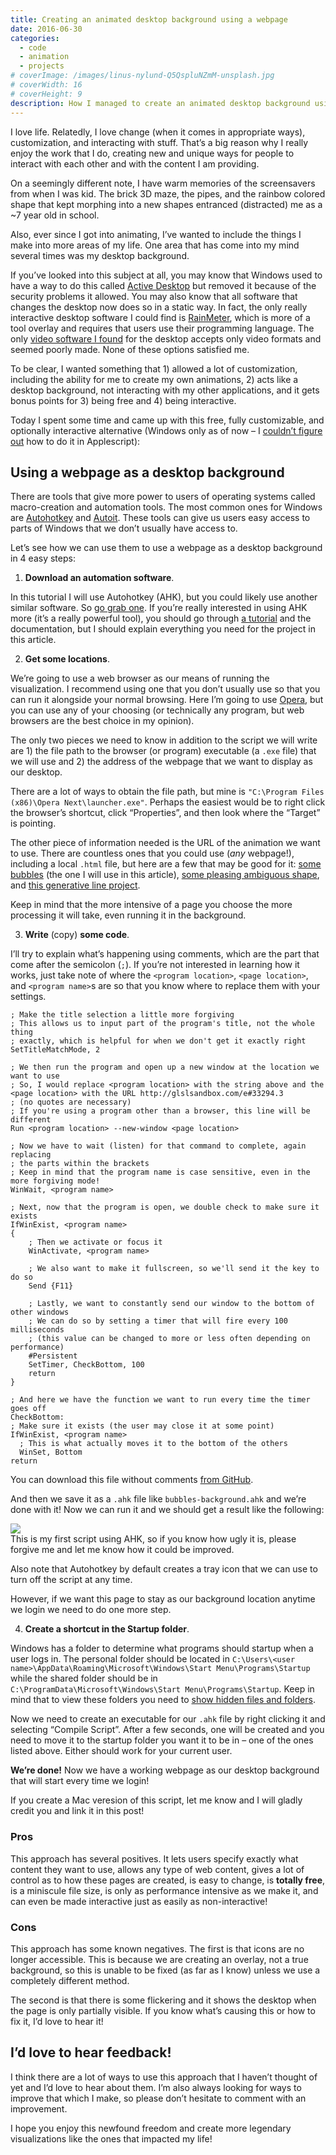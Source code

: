 ```yaml
---
title: Creating an animated desktop background using a webpage
date: 2016-06-30
categories:
  - code
  - animation
  - projects
# coverImage: /images/linus-nylund-Q5QspluNZmM-unsplash.jpg
# coverWidth: 16
# coverHeight: 9
description: How I managed to create an animated desktop background using a webpage.
---
```


I love life. Relatedly, I love change (when it comes in appropriate ways), customization, and interacting with stuff. That’s a big reason why I really enjoy the work that I do, creating new and unique ways for people to interact with each other and with the content I am providing.

On a seemingly different note, I have warm memories of the screensavers from when I was kid. The brick 3D maze, the pipes, and the rainbow colored shape that kept morphing into a new shapes entranced (distracted) me as a ~7 year old in school.

Also, ever since I got into animating, I’ve wanted to include the things I make into more areas of my life. One area that has come into my mind several times was my desktop background.

<!--more-->

If you’ve looked into this subject at all, you may know that Windows used to have a way to do this called <a href="https://en.wikipedia.org/wiki/Active_Desktop">Active Desktop</a> but removed it because of the security problems it allowed. You may also know that all software that changes the desktop now does so in a static way. In fact, the only really interactive desktop software I could find is <a href="https://www.rainmeter.net/">RainMeter</a>, which is more of a tool overlay and requires that users use their programming language. The only <a href="https://www.makeuseof.com/tag/set-live-wallpapers-animated-desktop-backgrounds-windows/">video software I found</a> for the desktop accepts only video formats and seemed poorly made. None of these options satisfied me.

To be clear, I wanted something that 1) allowed a lot of customization, including the ability for me to create my own animations, 2) acts like a desktop background, not interacting with my other applications, and it gets bonus points for 3) being free and 4) being interactive.

Today I spent some time and came up with this free, fully customizable, and optionally interactive alternative (Windows only as of now – I <a href="https://apple.stackexchange.com/q/243578/189367">couldn’t figure out</a> how to do it in Applescript):

<h2>Using a webpage as a desktop background</h2>

There are tools that give more power to users of operating systems called macro-creation and automation tools. The most common ones for Windows are <a href="https://autohotkey.com/">Autohotkey</a> and <a href="https://www.autoitscript.com/site/autoit/">Autoit</a>. These tools can give us users easy access to parts of Windows that we don’t usually have access to.

Let’s see how we can use them to use a webpage as a desktop background in 4 easy steps:

1. **Download an automation software**.

In this tutorial I will use Autohotkey (AHK), but you could likely use another similar software. So <a href="https://autohotkey.com/download/">go grab one</a>. If you’re really interested in using AHK more (it’s a really powerful tool), you should go through <a href="https://autohotkey.com/docs/Tutorial.htm">a tutorial</a> and the documentation, but I should explain everything you need for the project in this article.

2. **Get some locations**.

We’re going to use a web browser as our means of running the visualization. I recommend using one that you don’t usually use so that you can run it alongside your normal browsing. Here I’m going to use <a href="https://www.opera.com/">Opera</a>, but you can use any of your choosing (or technically any program, but web browsers are the best choice in my opinion).

The only two pieces we need to know in addition to the script we will write are 1) the file path to the browser (or program) executable (a `.exe` file) that we will use and 2) the address of the webpage that we want to display as our desktop.

There are a lot of ways to obtain the file path, but mine is `"C:\Program Files (x86)\Opera Next\launcher.exe"`. Perhaps the easiest would be to right click the browser’s shortcut, click “Properties”, and then look where the “Target” is pointing.

The other piece of information needed is the URL of the animation we want to use. There are countless ones that you could use (_any_ webpage!), including a local `.html` file, but here are a few that may be good for it: <a href="https://glslsandbox.com/e#33294.3">some bubbles</a> (the one I will use in this article), <a href="https://glslsandbox.com/e#10730.0">some pleasing ambiguous shape</a>, and <a href="https://mattdesl.github.io/codevember/14.html">this generative line project</a>.

Keep in mind that the more intensive of a page you choose the more processing it will take, even running it in the background.

3. **Write** (copy) **some code**.

I’ll try to explain what’s happening using comments, which are the part that come after the semicolon (`;`). If you’re not interested in learning how it works, just take note of where the `<program location>`, `<page location>`, and `<program name>`s are so that you know where to replace them with your settings.

```
; Make the title selection a little more forgiving
; This allows us to input part of the program's title, not the whole thing
; exactly, which is helpful for when we don't get it exactly right
SetTitleMatchMode, 2

; We then run the program and open up a new window at the location we want to use
; So, I would replace <program location> with the string above and the <page location> with the URL http://glslsandbox.com/e#33294.3
; (no quotes are necessary)
; If you're using a program other than a browser, this line will be different
Run <program location> --new-window <page location>

; Now we have to wait (listen) for that command to complete, again replacing
; the parts within the brackets
; Keep in mind that the program name is case sensitive, even in the more forgiving mode!
WinWait, <program name>

; Next, now that the program is open, we double check to make sure it exists
IfWinExist, <program name>
{
    ; Then we activate or focus it
    WinActivate, <program name>

    ; We also want to make it fullscreen, so we'll send it the key to do so
    Send {F11}

    ; Lastly, we want to constantly send our window to the bottom of other windows
    ; We can do so by setting a timer that will fire every 100 milliseconds
    ; (this value can be changed to more or less often depending on performance)
    #Persistent
    SetTimer, CheckBottom, 100
    return
}

; And here we have the function we want to run every time the timer goes off
CheckBottom:
; Make sure it exists (the user may close it at some point)
IfWinExist, <program name>
  ; This is what actually moves it to the bottom of the others
  WinSet, Bottom
return
```

You can download this file without comments <a href="https://gist.github.com/ZachSaucier/c086c01aa3018e3848e6932af4d7c4da">from GitHub</a>.

And then we save it as a `.ahk` file like `bubbles-background.ahk` and we’re done with it! Now we can run it and we should get a result like the following:

<img src="https://i.imgur.com/mQLVLEi.png">

<aside class="aside">This is my first script using AHK, so if you know how ugly it is, please forgive me and let me know how it could be improved.</aside>

Also note that Autohotkey by default creates a tray icon that we can use to turn off the script at any time.

However, if we want this page to stay as our background location anytime we login we need to do one more step.

4. **Create a shortcut in the Startup folder**.

Windows has a folder to determine what programs should startup when a user logs in. The personal folder should be located in `C:\Users\<user name>\AppData\Roaming\Microsoft\Windows\Start Menu\Programs\Startup` while the shared folder should be in `C:\ProgramData\Microsoft\Windows\Start Menu\Programs\Startup`. Keep in mind that to view these folders you need to <a href="https://windows.microsoft.com/en-us/windows/show-hidden-files">show hidden files and folders</a>.

Now we need to create an executable for our `.ahk` file by right clicking it and selecting “Compile Script”. After a few seconds, one will be created and you need to move it to the startup folder you want it to be in – one of the ones listed above. Either should work for your current user.

**We’re done!** Now we have a working webpage as our desktop background that will start every time we login!

<aside class="aside">If you create a Mac veresion of this script, let me know and I will gladly credit you and link it in this post!</aside>

<h3>Pros</h3>

This approach has several positives. It lets users specify exactly what content they want to use, allows any type of web content, gives a lot of control as to how these pages are created, is easy to change, is **totally free**, is a miniscule file size, is only as performance intensive as we make it, and can even be made interactive just as easily as non-interactive!

<h3>Cons</h3>

This approach has some known negatives. The first is that icons are no longer accessible. This is because we are creating an overlay, not a true background, so this is unable to be fixed (as far as I know) unless we use a completely different method.

The second is that there is some flickering and it shows the desktop when the page is only partially visible. If you know what’s causing this or how to fix it, I’d love to hear it!

<h2>I’d love to hear feedback!</h2>

I think there are a lot of ways to use this approach that I haven’t thought of yet and I’d love to hear about them. I’m also always looking for ways to improve that which I make, so please don’t hesitate to comment with an improvement.

I hope you enjoy this newfound freedom and create more legendary visualizations like the ones that impacted my life!
